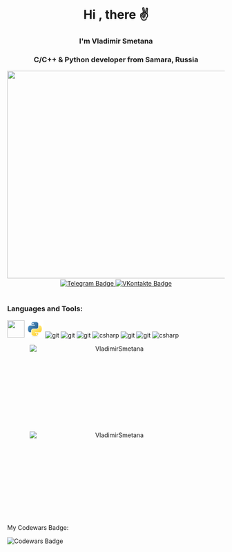 <h1 align="center">Hi , there ✌️</h1>
<h3 align="center">I'm Vladimir Smetana </h3>
<h3 align="center">C/C++ & Python developer from Samara, Russia</h3>

<div align="center">
  <img src="https://media.giphy.com/media/dWesBcTLavkZuG35MI/giphy.gif" width="700" height="480"/>
</div>

<div align="center">  
  <a href="https://t.me/Vladimir_Smet">
    <img src="https://img.shields.io/badge/Telegram-blue?style=for-the-badge&logo=Telegram&logoColor=white" alt="Telegram Badge"/>
  </a>
  <a href="https://vk.com/felix_felicisus">
    <img src="https://img.shields.io/badge/VKontakte-blue?style=for-the-badge&logo=VKontakte&VKontakte=white" alt="VKontakte Badge"/>
  </a>
</div>
<div align="center">  
<img src="https://komarev.com/ghpvc/?username=VladimirSmetana&style=flat-square&color=blue" alt=""/>

<h3 align="left">Languages and Tools:</h3>


<p align="left"> 

<img src="https://avatars.mds.yandex.net/i?id=702b5dadfb41c404ffa1d9ba59a4bdb21fb73a1f-12168744-images-thumbs&n=13" width="40" height="40"/>
<img src="https://raw.githubusercontent.com/devicons/devicon/master/icons/python/python-original.svg" alt="python" width="40" height="40"/>
<img src="https://bcassetcdn.com/public/blog/wp-content/uploads/2019/11/02142643/Linux.jpg" alt="git" width="40" height="40"/>  
<img src="https://github.com/user-attachments/assets/10558334-27df-4abd-a121-464526b84fd0" alt="git" width="40" height="40"/>  
<img src="https://www.cumhuriyetteknokent.com/egitim/images/icon/arduino.jpg" alt="git" width="40" height="40"/> 
<img src="https://github.com/user-attachments/assets/e06515db-0cdc-4801-94da-e50b6ae9490c" alt="csharp" width="40" height="40"/>
<img src="https://github.com/user-attachments/assets/a7ae83a7-d100-46f5-8a15-1108f0c48fdd" alt="git" width="40" height="40"/> 
<img src="https://github.com/user-attachments/assets/ef8248a4-5dba-486f-96a3-5228daeac954" alt="git" width="40" height="40"/>
<img src="https://cdn2.iconfinder.com/data/icons/designer-skills/128/code-programming-javascript-software-develop-command-language-1024.png" alt="csharp" width="40" height="40"/>





<div style="display: flex; flex-direction: column; align-items: center;">
  <img src="https://github-readme-stats.vercel.app/api/top-langs?username=VladimirSmetana&show_icons=true&locale=en&layout=compact" alt="VladimirSmetana" style="width: 400px; height: 200px;" />
  <img src="https://github-readme-stats.vercel.app/api?username=VladimirSmetana&show_icons=true&locale=en" alt="VladimirSmetana" style="width: 400px; height: 200px;" />
</div>




<p align="left">
  My Codewars Badge:
</p>
<p align="left">
    <img src="https://www.codewars.com/users/VladimirSmetana/badges/small?theme=light" alt="Codewars Badge">
</p>


